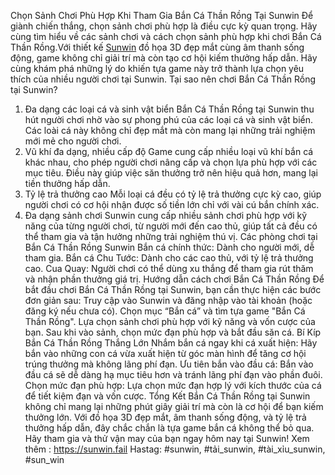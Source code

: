 Chọn Sảnh Chơi Phù Hợp Khi Tham Gia Bắn Cá Thần Rồng Tại Sunwin
Để giành chiến thắng, chọn sảnh chơi phù hợp là điều cực kỳ quan trọng. Hãy cùng tìm hiểu về các sảnh chơi và cách chọn sảnh phù hợp khi chơi Bắn Cá Thần Rồng.Với thiết kế [Sunwin](https://sunwin.fail) đồ họa 3D đẹp mắt cùng âm thanh sống động, game không chỉ giải trí mà còn tạo cơ hội kiếm thưởng hấp dẫn. Hãy cùng khám phá những lý do khiến tựa game này trở thành lựa chọn yêu thích của nhiều người chơi tại Sunwin.
Tại sao nên chơi Bắn Cá Thần Rồng tại Sunwin?
1. Đa dạng các loại cá và sinh vật biển
Bắn Cá Thần Rồng tại Sunwin thu hút người chơi nhờ vào sự phong phú của các loại cá và sinh vật biển. Các loài cá này không chỉ đẹp mắt mà còn mang lại những trải nghiệm mới mẻ cho người chơi.
2. Vũ khí đa dạng, nhiều cấp độ
Game cung cấp nhiều loại vũ khí bắn cá khác nhau, cho phép người chơi nâng cấp và chọn lựa phù hợp với các mục tiêu. Điều này giúp việc săn thưởng trở nên hiệu quả hơn, mang lại tiền thưởng hấp dẫn.
3. Tỷ lệ trả thưởng cao
Mỗi loại cá đều có tỷ lệ trả thưởng cực kỳ cao, giúp người chơi có cơ hội nhận được số tiền lớn chỉ với vài cú bắn chính xác.
4. Đa dạng sảnh chơi
Sunwin cung cấp nhiều sảnh chơi phù hợp với kỹ năng của từng người chơi, từ người mới đến cao thủ, giúp tất cả đều có thể tham gia và tận hưởng những trải nghiệm thú vị.
Các phòng chơi tại Bắn Cá Thần Rồng Sunwin
Bắn cá chính thức: Dành cho người mới, dễ tham gia.
Bắn cá Chu Tước: Dành cho các cao thủ, với tỷ lệ trả thưởng cao.
Cua Quay: Người chơi có thể dùng xu thắng để tham gia rút thăm và nhận phần thưởng giá trị.
Hướng dẫn cách chơi Bắn Cá Thần Rồng
Để bắt đầu chơi Bắn Cá Thần Rồng tại Sunwin, bạn cần thực hiện các bước đơn giản sau:
Truy cập vào Sunwin và đăng nhập vào tài khoản (hoặc đăng ký nếu chưa có).
Chọn mục “Bắn cá” và tìm tựa game "Bắn Cá Thần Rồng".
Lựa chọn sảnh chơi phù hợp với kỹ năng và vốn cược của bạn.
Sau khi vào sảnh, chọn mức đạn phù hợp và bắt đầu săn cá.
Bí Kíp Bắn Cá Thần Rồng Thắng Lớn
Nhắm bắn cá ngay khi cá xuất hiện: Hãy bắn vào những con cá vừa xuất hiện từ góc màn hình để tăng cơ hội trúng thưởng mà không lãng phí đạn.
Ưu tiên bắn vào đầu cá: Bắn vào đầu cá sẽ dễ dàng hạ mục tiêu hơn và tránh lãng phí đạn vào phần đuôi.
Chọn mức đạn phù hợp: Lựa chọn mức đạn hợp lý với kích thước của cá để tiết kiệm đạn và vốn cược.
Tổng Kết
Bắn Cá Thần Rồng tại Sunwin không chỉ mang lại những phút giây giải trí mà còn là cơ hội để bạn kiếm thưởng lớn. Với đồ họa 3D đẹp mắt, âm thanh sống động, và tỷ lệ trả thưởng hấp dẫn, đây chắc chắn là tựa game bắn cá không thể bỏ qua. Hãy tham gia và thử vận may của bạn ngay hôm nay tại Sunwin!
Xem thêm : https://sunwin.fail
Hastag: #sunwin, #tải_sunwin, #tài_xỉu_sunwin, #sun_win
